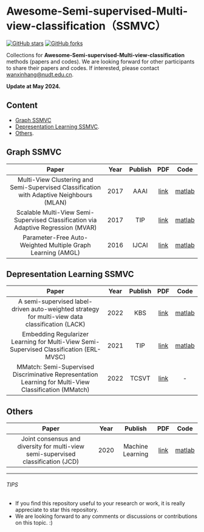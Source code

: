 # Awesome-Semi-supervised-Multi-view-classification（SSMVC）
[stars-img]: https://img.shields.io/github/stars/wanxinhang/Awesome-Semi-supervised-Multi-view-classification?style=plastic
[stars-url]: https://github.com/wanxinhang/Awesome-semi-supervised-multi-view-classification/stargazers
[fork-img]: https://img.shields.io/github/forks/wanxinhang/Awesome-Semi-supervised-Multi-view-classification?style=plastic
[fork-url]: https://github.com/wanxinhang/Awesome-Semi-supervised-Multi-view-classification/network/members

[![GitHub stars][stars-img]][stars-url]
[![GitHub forks][fork-img]][fork-url]

Collections for **Awesome-Semi-supervised-Multi-view-classification** methods (papers and codes).
We are looking forward for other participants to share their papers and codes. If interested, please contact <wanxinhang@nudt.edu.cn>.



**Update at May 2024.**

## Content
  - [Graph SSMVC](#Graph-SSMVC)
  - [Depresentation Learning SSMVC](#Depresentation-Learning-SSMVC).
  - [Others](#Others).





## Graph SSMVC
|Paper|Year|Publish|PDF|Code|
|  :-----: | :------: | :------: | :------: | :------: |
|Multi-View Clustering and Semi-Supervised Classification with Adaptive Neighbours (MLAN)|2017|AAAI|[link](https://ojs.aaai.org/index.php/AAAI/article/view/10909)|[matlab](https://github.com/Zing22/mlan)|
|Scalable Multi-View Semi-Supervised Classification via Adaptive Regression (MVAR)|2017|TIP|[link](https://ieeexplore.ieee.org/abstract/document/7953537)|[matlab](https://github.com/taohong08/Scalable-Multi-View-Semi-Supervised-Classification-via-Adaptive-Regression)|
|Parameter-Free Auto-Weighted Multiple Graph Learning (AMGL)|2016|IJCAI|[link](https://www.ijcai.org/Proceedings/16/Papers/269.pdf)|[matlab](https://github.com/kylejingli/AMGL-IJCAI16)|


## Depresentation Learning SSMVC
|Paper|Year|Publish|PDF|Code|
|  :-----: | :------: | :------: | :------: | :------: |
|A semi-supervised label-driven auto-weighted strategy for multi-view data classification (LACK)|2022|KBS|[link](https://www.sciencedirect.com/science/article/pii/S0950705122008577)|[matlab](https://github.com/isYuyuanYu/Label-driven-auto-weighted-constrained-K-means)|
|Embedding Regularizer Learning for Multi-View Semi-Supervised Classification (ERL-MVSC)|2021|TIP|[link](https://ieeexplore.ieee.org/abstract/document/9508823)|[matlab](https://github.com/huangsuj/ERL-MVSC)|
|MMatch: Semi-Supervised Discriminative Representation Learning for Multi-View Classification (MMatch)|2022|TCSVT|[link](https://ieeexplore.ieee.org/abstract/document/9733884)|-|-|

## Others
|Paper|Year|Publish|PDF|Code|
|  :-----: | :------: | :------: | :------: | :------: |
|Joint consensus and diversity for multi-view semi-supervised classification (JCD)|2020|Machine Learning|[link](https://link.springer.com/article/10.1007/s10994-019-05844-9)|[matlab](https://github.com/ChenpingHou/Joint-Consensus-and-Diversity-for-Multi-view-Semi-supervised-Classification/blob/master/JCD.m)|
---

###### TIPS
- If you find this repository useful to your research or work, it is really appreciate to star this repository. 
- We are looking forward to any comments or discussions or contributions on this topic. :)
